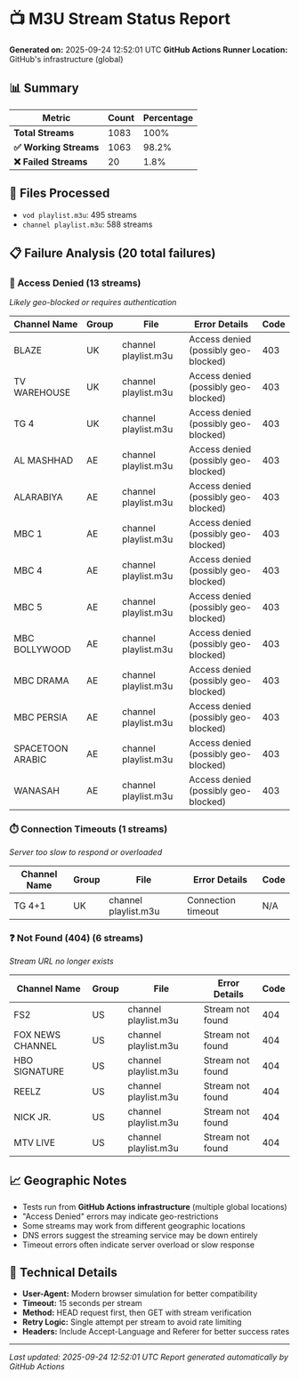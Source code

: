 # 📺 M3U Stream Status Report

**Generated on:** 2025-09-24 12:52:01 UTC
**GitHub Actions Runner Location:** GitHub's infrastructure (global)

## 📊 Summary

| Metric | Count | Percentage |
|--------|-------|------------|
| **Total Streams** | 1083 | 100% |
| **✅ Working Streams** | 1063 | 98.2% |
| **❌ Failed Streams** | 20 | 1.8% |

## 📁 Files Processed

- `vod playlist.m3u`: 495 streams
- `channel playlist.m3u`: 588 streams

## 📋 Failure Analysis (20 total failures)

### 🚫 Access Denied (13 streams)
*Likely geo-blocked or requires authentication*

| Channel Name | Group | File | Error Details | Code |
|-------------|-------|------|---------------|------|
| BLAZE | UK | channel playlist.m3u | Access denied (possibly geo-blocked) | 403 |
| TV WAREHOUSE | UK | channel playlist.m3u | Access denied (possibly geo-blocked) | 403 |
| TG 4 | UK | channel playlist.m3u | Access denied (possibly geo-blocked) | 403 |
| AL MASHHAD | AE | channel playlist.m3u | Access denied (possibly geo-blocked) | 403 |
| ALARABIYA | AE | channel playlist.m3u | Access denied (possibly geo-blocked) | 403 |
| MBC 1 | AE | channel playlist.m3u | Access denied (possibly geo-blocked) | 403 |
| MBC 4 | AE | channel playlist.m3u | Access denied (possibly geo-blocked) | 403 |
| MBC 5 | AE | channel playlist.m3u | Access denied (possibly geo-blocked) | 403 |
| MBC BOLLYWOOD | AE | channel playlist.m3u | Access denied (possibly geo-blocked) | 403 |
| MBC DRAMA | AE | channel playlist.m3u | Access denied (possibly geo-blocked) | 403 |
| MBC PERSIA | AE | channel playlist.m3u | Access denied (possibly geo-blocked) | 403 |
| SPACETOON ARABIC | AE | channel playlist.m3u | Access denied (possibly geo-blocked) | 403 |
| WANASAH | AE | channel playlist.m3u | Access denied (possibly geo-blocked) | 403 |

### ⏱️ Connection Timeouts (1 streams)
*Server too slow to respond or overloaded*

| Channel Name | Group | File | Error Details | Code |
|-------------|-------|------|---------------|------|
| TG 4+1 | UK | channel playlist.m3u | Connection timeout | N/A |

### ❓ Not Found (404) (6 streams)
*Stream URL no longer exists*

| Channel Name | Group | File | Error Details | Code |
|-------------|-------|------|---------------|------|
| FS2 | US | channel playlist.m3u | Stream not found | 404 |
| FOX NEWS CHANNEL | US | channel playlist.m3u | Stream not found | 404 |
| HBO SIGNATURE | US | channel playlist.m3u | Stream not found | 404 |
| REELZ | US | channel playlist.m3u | Stream not found | 404 |
| NICK JR. | US | channel playlist.m3u | Stream not found | 404 |
| MTV LIVE | US | channel playlist.m3u | Stream not found | 404 |


## 📈 Geographic Notes

- Tests run from **GitHub Actions infrastructure** (multiple global locations)
- "Access Denied" errors may indicate geo-restrictions
- Some streams may work from different geographic locations
- DNS errors suggest the streaming service may be down entirely
- Timeout errors often indicate server overload or slow response

## 📝 Technical Details

- **User-Agent:** Modern browser simulation for better compatibility
- **Timeout:** 15 seconds per stream
- **Method:** HEAD request first, then GET with stream verification
- **Retry Logic:** Single attempt per stream to avoid rate limiting
- **Headers:** Include Accept-Language and Referer for better success rates

---
*Last updated: 2025-09-24 12:52:01 UTC*
*Report generated automatically by GitHub Actions*
